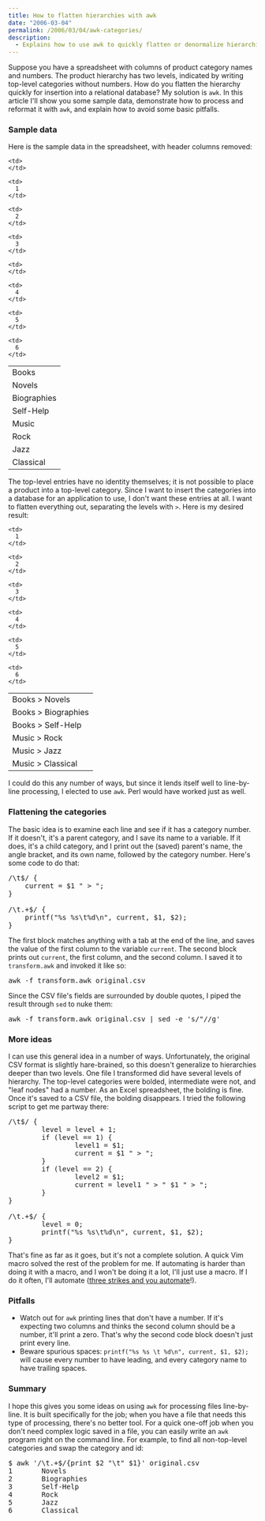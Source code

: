```yaml
---
title: How to flatten hierarchies with awk
date: "2006-03-04"
permalink: /2006/03/04/awk-categories/
description:
  - Explains how to use awk to quickly flatten or denormalize hierarchical data.
---
```

Suppose you have a spreadsheet with columns of product category names and numbers. The product hierarchy has two levels, indicated by writing top-level categories without numbers. How do you flatten the hierarchy quickly for insertion into a relational database? My solution is `awk`. In this article I'll show you some sample data, demonstrate how to process and reformat it with `awk`, and explain how to avoid some basic pitfalls.

### Sample data

Here is the sample data in the spreadsheet, with header columns removed:

<table class="borders collapsed">
  <tr>
    <td>
      Books
    </td>
    
    <td>
    </td>
  </tr>
  
  <tr>
    <td>
      Novels
    </td>
    
    <td>
      1
    </td>
  </tr>
  
  <tr>
    <td>
      Biographies
    </td>
    
    <td>
      2
    </td>
  </tr>
  
  <tr>
    <td>
      Self-Help
    </td>
    
    <td>
      3
    </td>
  </tr>
  
  <tr>
    <td>
      Music
    </td>
    
    <td>
    </td>
  </tr>
  
  <tr>
    <td>
      Rock
    </td>
    
    <td>
      4
    </td>
  </tr>
  
  <tr>
    <td>
      Jazz
    </td>
    
    <td>
      5
    </td>
  </tr>
  
  <tr>
    <td>
      Classical
    </td>
    
    <td>
      6
    </td>
  </tr>
</table>

The top-level entries have no identity themselves; it is not possible to place a product into a top-level category. Since I want to insert the categories into a database for an application to use, I don't want these entries at all. I want to flatten everything out, separating the levels with `>`. Here is my desired result:

<table class="borders collapsed">
  <tr>
    <td>
      Books > Novels
    </td>
    
    <td>
      1
    </td>
  </tr>
  
  <tr>
    <td>
      Books > Biographies
    </td>
    
    <td>
      2
    </td>
  </tr>
  
  <tr>
    <td>
      Books > Self-Help
    </td>
    
    <td>
      3
    </td>
  </tr>
  
  <tr>
    <td>
      Music > Rock
    </td>
    
    <td>
      4
    </td>
  </tr>
  
  <tr>
    <td>
      Music > Jazz
    </td>
    
    <td>
      5
    </td>
  </tr>
  
  <tr>
    <td>
      Music > Classical
    </td>
    
    <td>
      6
    </td>
  </tr>
</table>

I could do this any number of ways, but since it lends itself well to line-by-line processing, I elected to use `awk`. Perl would have worked just as well.

### Flattening the categories

The basic idea is to examine each line and see if it has a category number. If it doesn't, it's a parent category, and I save its name to a variable. If it does, it's a child category, and I print out the (saved) parent's name, the angle bracket, and its own name, followed by the category number. Here's some code to do that:

<pre>/\t$/ {
    current = $1 " > ";
}

/\t.+$/ {
    printf("%s %s\t%d\n", current, $1, $2);
}</pre>

The first block matches anything with a tab at the end of the line, and saves the value of the first column to the variable `current`. The second block prints out `current`, the first column, and the second column. I saved it to `transform.awk` and invoked it like so:

<pre>awk -f transform.awk original.csv</pre>

Since the CSV file's fields are surrounded by double quotes, I piped the result through `sed` to nuke them:

<pre>awk -f transform.awk original.csv | sed -e 's/"//g'</pre>

### More ideas

I can use this general idea in a number of ways. Unfortunately, the original CSV format is slightly hare-brained, so this doesn't generalize to hierarchies deeper than two levels. One file I transformed did have several levels of hierarchy. The top-level categories were bolded, intermediate were not, and "leaf nodes" had a number. As an Excel spreadsheet, the bolding is fine. Once it's saved to a CSV file, the bolding disappears. I tried the following script to get me partway there:

<pre>/\t$/ {
        level = level + 1;
        if (level == 1) {
                level1 = $1;
                current = $1 " > ";
        }
        if (level == 2) {
                level2 = $1;
                current = level1 " > " $1 " > ";
        }
}

/\t.+$/ {
        level = 0;
        printf("%s %s\t%d\n", current, $1, $2);
}</pre>

That's fine as far as it goes, but it's not a complete solution. A quick Vim macro solved the rest of the problem for me. If automating is harder than doing it with a macro, and I won't be doing it a lot, I'll just use a macro. If I do it often, I'll automate ([three strikes and you automate][1]!).

### Pitfalls

*   Watch out for `awk` printing lines that don't have a number. If it's expecting two columns and thinks the second column should be a number, it'll print a zero. That's why the second code block doesn't just print every line.
*   Beware spurious spaces: `printf("%s %s \t %d\n", current, $1, $2);` will cause every number to have leading, and every category name to have trailing spaces.

### Summary

I hope this gives you some ideas on using `awk` for processing files line-by-line. It is built specifically for the job; when you have a file that needs this type of processing, there's no better tool. For a quick one-off job when you don't need complex logic saved in a file, you can easily write an `awk` program right on the command line. For example, to find all non-top-level categories and swap the category and id:

<pre>$ awk '/\t.+$/{print $2 "\t" $1}' original.csv
1       Novels
2       Biographies
3       Self-Help
4       Rock
5       Jazz
6       Classical</pre>

 [1]: http://c2.com/cgi/wiki?ThreeStrikesAndYouAutomate
